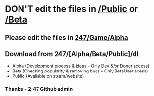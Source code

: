 # DON'T edit the files in <a href="Razatcorp/247/Game/Public">/Public</a> or <a href="Razatcorp/247/Game/Beta">/Beta</a> 
## Please edit the files in <a href="/Game/Alpha">247/Game/Alpha</a>
## Download from 247/[Alpha/Beta/Public]/dl
- Alpha (Development process & ideas - Only Dev &/or Doner access)
- Beta (Checking popularity & removing bugs - Only BetaUser acess)
- Public (Available on steam/website)
### Thanks - 2:47 Github admin